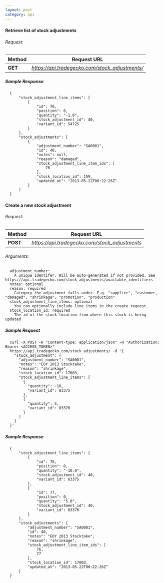 ```yaml
---
layout: post
category: api
---
```


####   Retrieve list of stock adjustments

######     Request:
Method     | Request URL
-----------| -------------
**GET**    | *https://api.tradegecko.com/stock_adjustments/*

##### Sample Response

      {
          "stock_adjustment_line_items": [
              {
                  "id": 76,
                  "position": 0,
                  "quantity": "-1.0",
                  "stock_adjustment_id": 40,
                  "variant_id": 54725
              }
          ],
          "stock_adjustments": [
              {
                  "adjustment_number": "SA0001",
                  "id": 40,
                  "notes": null,
                  "reason": "damaged",
                  "stock_adjustment_line_item_ids": [
                      76
                  ],
                  "stock_location_id": 159,
                  "updated_at": "2013-05-22T00:22:26Z"
              }
          ]
      }

####   Create a new stock adjustment

######     Request:
Method     | Request URL
-----------| -------------
**POST**   | *https://api.tradegecko.com/stock_adjustments*

######     Arguments:
      adjustment_number:
        A unique identifer. Will be auto-generated if not provided. See https://api.tradegecko.com/stock_adjustments/available_identifiers
      notes: optional
      reason: required
        Category the adjustment falls under. E.g. "supplier", "customer, "damaged", "shrinkage", "promotion", "production"
      stock_adjustment_line_items: optional
        You can optionally include line items in the create request.
      stock_location_id: required
        The id of the stock location from where this stock is being updated

##### Sample Request
      curl -X POST -H "Content-type: application/json" -H "Authorization: Bearer <ACCESS_TOKEN>"
      https://api.tradegecko.com/stock_adjustments/ -d '{
        "stock_adjustment": {
          "adjustment_number": "SA0001",
          "notes": "EOY 2013 Stocktake",
          "reason": "shrinkage",
          "stock_location_id": 17003,
          "stock_adjustment_line_items": [
            {
              "quantity": -10,
              "variant_id": 83375
            },
            {
              "quantity": 5,
              "variant_id": 83376
            }
          ]
        }
      }'

##### Sample Response

      {
          "stock_adjustment_line_items": [
              {
                  "id": 76,
                  "position": 0,
                  "quantity": "-10.0",
                  "stock_adjustment_id": 40,
                  "variant_id": 83375
              },
              {
                  "id": 77,
                  "position": 0,
                  "quantity": "5.0",
                  "stock_adjustment_id": 40,
                  "variant_id": 83376
              }
          ],
          "stock_adjustments": {
              "adjustment_number": "SA0001",
              "id": 40,
              "notes": "EOY 2013 Stocktake",
              "reason": "shrinkage",
              "stock_adjustment_line_item_ids": [
                  76,
                  77
              ],
              "stock_location_id": 17003,
              "updated_at": "2013-05-22T00:22:26Z"
          }
      }
